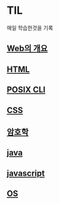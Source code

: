 # TIL
매일 학습한것을 기록
## [Web의 개요](국비지원학원/web/web_개요.md)
## [HTML](국비지원학원/web/html/HTML_기초.md)
## [POSIX CLI](국비지원학원/GIT/POSIX_CLI_기초.md)
## [CSS](국비지원학원/web/css/CSS.md)
## [암호학](국비지원학원/database/cryptography.md)
## [java](국비지원학원/java/java.md)
## [javascript](국비지원학원/web/javascript/javascript.md)
## [OS](OS/운영체제.md)